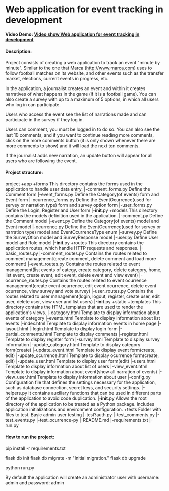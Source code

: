 # Web application for event tracking in development
#### Video Demo:  [Video show Web application for event tracking in development](https://youtu.be/tuH9zVq6K6A)
#### Description:
Project consists of creating a web application to track an event "minute by minute". Similar to the one that Marca (http://www.marca.com) uses to follow football matches on its website, and other events such as the transfer market, elections, current events in progress, etc.

In the application, a journalist creates an event and within it creates narratives of what happens in the game (if it is a football game). You can also create a survey with up to a maximum of 5 options, in which all users who log in can participate.

Users who access the event see the list of narrations made and can participate in the survey if they log in.

Users can comment, you must be logged in to do so. You can also see the last 10 comments, and if you want to continue reading more comments, click on the more comments button (it is only shown whenever there are more comments to show) and it will load the next ten comments.

If the journalist adds new narration, an update button will appear for all users who are following the event.

#### Project structure:
project
+app
 +forms		This directory contains the forms used in the application to handle user data entry.
  |-comment_forms.py 	Define the Comment form
  |-event_forms.py		Define the Category(of events) form and Event form
  |-ocurrence_forms.py	Define the EventOcurrence(used for servey or narration type) form and survey option form
  |-user_forms.py		Define the Login, Register and User form
  |-__init__.py
 +models		This directory contains the models definition used in the application.
  |-comment.py			Define the Comment model
  |-event.py				Define the Category(of events) model and Event model
  |-ocurrence.py			Define the EventOcurrence(used for servey or narration type) model and EventOcurrenceType enum
  |-survey.py			Define the SurveyOtion model and SurveyResponse model
  |-user.py				Define User model and Role model
  |-__init__.py
 +routes		This directory contains the application routes, which handle HTTP requests and responses.
  |-basic_routes.py
  |-comment_routes.py		Contains the routes related to comment management(create comment, delete comment and load more comment)
  |-event_routes.py			Contains the routes related to event management(list events of categy, create category, delete category, home, list event, create event, edit event, delete event and view event)
  |-ocurrence_routes.py		Contains the routes related to event ocurrence management(create event ocurrence, edit event ocurrence, delete event ocurrence, view survey and vote survey)
  |-user_routes.py			Contains the routes related to user management(login, logout, register, create user, edit user, delete user, view user and list users)
  |-__init__.py
 +static
 +templates	This directory contains the HTML templates that are used to render the application's views.
  |-category.html		Template to display information about events of category
  |-events.html			Template to display information about list events
  |-index.html			Template to display information events in home page
  |-layout.html
  |-login.html			Template to display login form
  |-partial_comments.html Template to display comments
  |-register.html		Template to display register form
  |-survey.html			Template to display survey information
  |-update_category.html	Template to display category form(create)
  |-update_event.html	Template to display event form(create, edit)
  |-update_ocurrence.html Template to display ocurrence form(create, edit)
  |-update_user.html		Template to display user form(edit)
  |-users.html			Template to display information about list of users
  |-view_event.html		Template to display information about event(show all narration of events)
  |-view_user.html		Template to display information about user
 |-config.py				Configuration file that defines the settings necessary for the application, such as database connection, secret keys, and security settings.
 |-helpers.py			It contains auxiliary functions that can be used in different parts of the application to avoid code duplication.
 |-__init__.py			Allows the root directory of the application to be treated as a Python package. Includes application initializations and environment configuration.
+tests		Folder with files to test. Basic admin user testing
 |-test?auth.py
 |-test_comments.py
 |-test_events.py
 |-test_ocurrence-py
|-README.md
|-requirements.txt
|-run.py

#### How to run the project:
pip install -r requirements.txt

flask db init
flask db migrate -m "Initial migration."
flask db upgrade

python run.py

By default the application will create an administrator user with username: admin and password: admin
